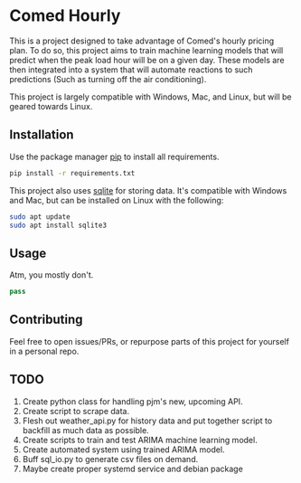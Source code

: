 # Comed Hourly

This is a project designed to take advantage of Comed's hourly pricing plan. To do so, this project aims to train machine learning models that will predict when the peak load hour will be on a given day. These models are then integrated into a system that will automate reactions to such predictions (Such as turning off the air conditioning).

This project is largely compatible with Windows, Mac, and Linux, but will be geared towards Linux.

## Installation

Use the package manager [pip](https://pip.pypa.io/en/stable/) to install all requirements.

```bash
pip install -r requirements.txt
```

This project also uses [sqlite](https://sqlite.org/index.html) for storing data. It's compatible with Windows and Mac, but can be installed on Linux with the following:

```bash
sudo apt update
sudo apt install sqlite3
```

## Usage
Atm, you mostly don't.
```python
pass
```

## Contributing

Feel free to open issues/PRs, or repurpose parts of this project for yourself in a personal repo.

## TODO

1) Create python class for handling pjm's new, upcoming API.
2) Create script to scrape data.
3) Flesh out weather_api.py for history data and put together script to backfill as much data as possible.
4) Create scripts to train and test ARIMA machine learning model.
5) Create automated system using trained ARIMA model.
6) Buff sql_io.py to generate csv files on demand.
7) Maybe create proper systemd service and debian package
